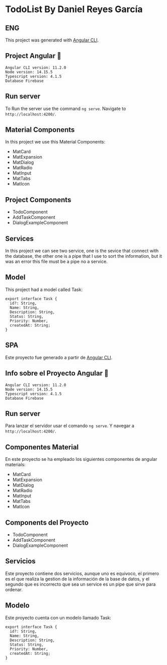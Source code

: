 

# TodoList By Daniel Reyes García
## **ENG**
This project was generated with [Angular CLI](https://github.com/angular/angular-cli).

## Project Angular 🔧
```
Angular CLI version: 11.2.0
Node version: 14.15.5
Typescript version: 4.1.5
Database Firebase
```
## Run server
To Run the server use the command `ng serve`. Navigate to `http://localhost:4200/`.

## Material Components
In this project we use this Material Components:
* MatCard
* MatExpansion
* MatDialog
* MatRadio
* MatInput
* MatTabs
* MatIcon
## Project Components
* TodoComponent
* AddTaskComponent
* DialogExampleComponent
## Services
In this project we can see two service, one is the sevice that connect with the database, the other one is a pipe that I use to sort the information, but it was an error this file must be a pipe no a service.
## Model
This project had a model called Task:
```
export interface Task {
  id?: String,
  Name: String,
  Description: String,
  Status: String,
  Priority: Number,
  createdAt: String;
}
```
## SPA

Este proyecto fue generado a partir de [Angular CLI](https://github.com/angular/angular-cli).

## Info sobre el Proyecto Angular 🔧
```
Angular CLI version: 11.2.0
Node version: 14.15.5
Typescript version: 4.1.5
Database Firebase
```
## Run server
Para lanzar el servidor usar el comando `ng serve`. Y navegar a `http://localhost:4200/`.

## Componentes Material
En este proyecto se ha empleado los siguientes componentes de angular materials:
* MatCard
* MatExpansion
* MatDialog
* MatRadio
* MatInput
* MatTabs
* MatIcon
## Components del Proyecto
* TodoComponent
* AddTaskComponent
* DialogExampleComponent
## Servicios
Este proyecto contiene dos servicios, aunque uno es equivoco, el primero es el que realiza la gestion de la información de la base de datos, y el segundo que es incorrecto que sea un service es un pipe que sirve para ordenar.
## Modelo
Este proyecto cuenta con un modelo llamado Task:
```
export interface Task {
  id?: String,
  Name: String,
  Description: String,
  Status: String,
  Priority: Number,
  createdAt: String;
}
```

